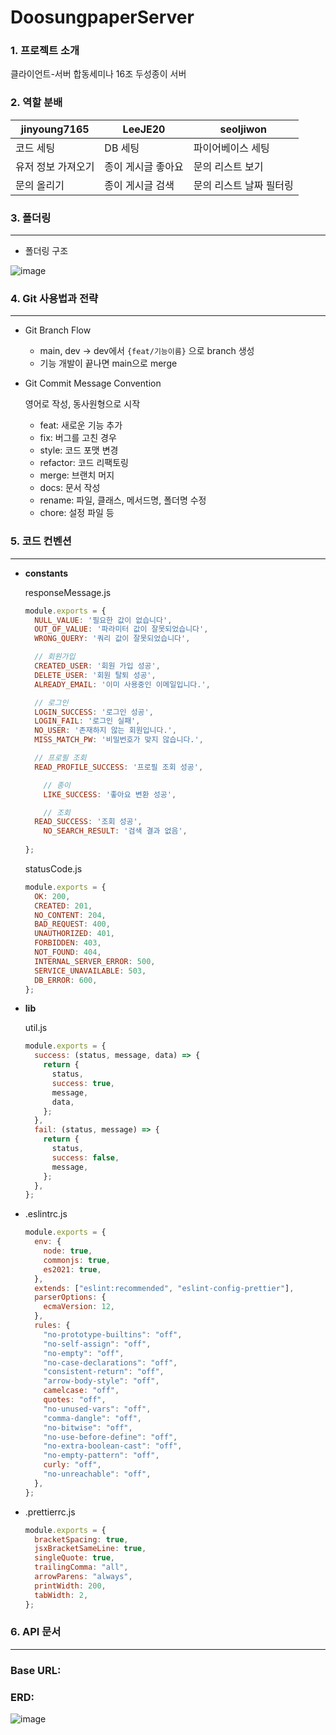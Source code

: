 # DoosungpaperServer
### 1. 프로젝트 소개
클라이언트-서버 합동세미나 16조 두성종이 서버

### 2. 역할 분배
| jinyoung7165 | LeeJE20 | seoljiwon |
| --- | --- | --- |
| 코드 세팅 | DB 세팅 | 파이어베이스 세팅 |
| 유저 정보 가져오기 | 종이 게시글 좋아요 | 문의 리스트 보기 |
| 문의 올리기 | 종이 게시글 검색 | 문의 리스트 날짜 필터링 |

### 3. 폴더링

---

- 폴더링 구조
    
![image](https://user-images.githubusercontent.com/42895142/143576319-92a9c43c-1cd1-46fd-ac92-7b2a3df6f17b.png)
    

### 4. Git 사용법과 전략

---

- Git Branch Flow
    - main, dev → dev에서 `{feat/기능이름}` 으로 branch 생성
    - 기능 개발이 끝나면 main으로 merge
- Git Commit Message Convention
    
    영어로 작성, 동사원형으로 시작
    
    - feat: 새로운 기능 추가
    - fix: 버그를 고친 경우
    - style: 코드 포맷 변경
    - refactor: 코드 리팩토링
    - merge: 브랜치 머지
    - docs: 문서 작성
    - rename: 파일, 클래스, 메서드명, 폴더명 수정
    - chore: 설정 파일 등

### 5. 코드 컨벤션

---

- **constants**
    
    responseMessage.js
    
    ```jsx
    module.exports = {
      NULL_VALUE: '필요한 값이 없습니다',
      OUT_OF_VALUE: '파라미터 값이 잘못되었습니다',
      WRONG_QUERY: '쿼리 값이 잘못되었습니다',
    
      // 회원가입
      CREATED_USER: '회원 가입 성공',
      DELETE_USER: '회원 탈퇴 성공',
      ALREADY_EMAIL: '이미 사용중인 이메일입니다.',
    
      // 로그인
      LOGIN_SUCCESS: '로그인 성공',
      LOGIN_FAIL: '로그인 실패',
      NO_USER: '존재하지 않는 회원입니다.',
      MISS_MATCH_PW: '비밀번호가 맞지 않습니다.',
    
      // 프로필 조회
      READ_PROFILE_SUCCESS: '프로필 조회 성공',
    
    	// 종이
    	LIKE_SUCCESS: '좋아요 변환 성공',
    
    	// 조회
      READ_SUCCESS: '조회 성공',
    	NO_SEARCH_RESULT: '검색 결과 없음',
    	
    };
    ```
    
    statusCode.js
    
    ```jsx
    module.exports = {
      OK: 200,
      CREATED: 201,
      NO_CONTENT: 204,
      BAD_REQUEST: 400,
      UNAUTHORIZED: 401,
      FORBIDDEN: 403,
      NOT_FOUND: 404,
      INTERNAL_SERVER_ERROR: 500,
      SERVICE_UNAVAILABLE: 503,
      DB_ERROR: 600,
    };
    ```
    
- **lib**
    
    util.js
    
    ```jsx
    module.exports = {
      success: (status, message, data) => {
        return {
          status,
          success: true,
          message,
          data,
        };
      },
      fail: (status, message) => {
        return {
          status,
          success: false,
          message,
        };
      },
    };
    ```
    
- .eslintrc.js
    
    ```jsx
    module.exports = {
      env: {
        node: true,
        commonjs: true,
        es2021: true,
      },
      extends: ["eslint:recommended", "eslint-config-prettier"],
      parserOptions: {
        ecmaVersion: 12,
      },
      rules: {
        "no-prototype-builtins": "off",
        "no-self-assign": "off",
        "no-empty": "off",
        "no-case-declarations": "off",
        "consistent-return": "off",
        "arrow-body-style": "off",
        camelcase: "off",
        quotes: "off",
        "no-unused-vars": "off",
        "comma-dangle": "off",
        "no-bitwise": "off",
        "no-use-before-define": "off",
        "no-extra-boolean-cast": "off",
        "no-empty-pattern": "off",
        curly: "off",
        "no-unreachable": "off",
      },
    };
    ```
    
- .prettierrc.js
    
    ```jsx
    module.exports = {
      bracketSpacing: true,
      jsxBracketSameLine: true,
      singleQuote: true,
      trailingComma: "all",
      arrowParens: "always",
      printWidth: 200,
      tabWidth: 2,
    };
    ```
    

### 6. API 문서

---

### Base URL:

### ERD:
![image](https://user-images.githubusercontent.com/42895142/143576401-4ad58bde-bcad-4c00-b541-e2d239f19abe.png)
